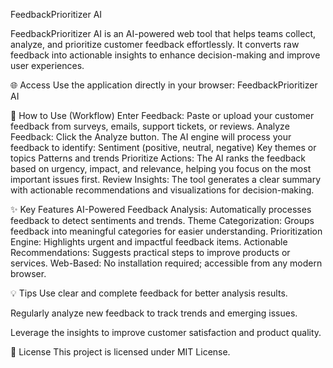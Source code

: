 FeedbackPrioritizer AI

FeedbackPrioritizer AI is an AI-powered web tool that helps teams collect, analyze, and prioritize customer feedback effortlessly. It converts raw feedback into actionable insights to enhance decision-making and improve user experiences.

🌐 Access
Use the application directly in your browser:
FeedbackPrioritizer AI

🧠 How to Use (Workflow)
Enter Feedback: Paste or upload your customer feedback from surveys, emails, support tickets, or reviews.
Analyze Feedback: Click the Analyze button. The AI engine will process your feedback to identify:
Sentiment (positive, neutral, negative)
Key themes or topics
Patterns and trends
Prioritize Actions: The AI ranks the feedback based on urgency, impact, and relevance, helping you focus on the most important issues first.
Review Insights: The tool generates a clear summary with actionable recommendations and visualizations for decision-making.

✨ Key Features
AI-Powered Feedback Analysis: Automatically processes feedback to detect sentiments and trends.
Theme Categorization: Groups feedback into meaningful categories for easier understanding.
Prioritization Engine: Highlights urgent and impactful feedback items.
Actionable Recommendations: Suggests practical steps to improve products or services.
Web-Based: No installation required; accessible from any modern browser.

💡 Tips
Use clear and complete feedback for better analysis results.

Regularly analyze new feedback to track trends and emerging issues.

Leverage the insights to improve customer satisfaction and product quality.

📄 License
This project is licensed under MIT License.
